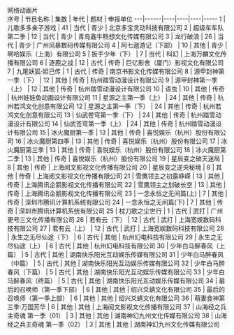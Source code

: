 网络动画片					
序号 | 节目名称 | 集数 | 年代 | 题材 | 申报单位
---|------|----|----|----|-----
1 | 儿歌多多亲子游戏 | 41 | 当代 | 青少 | 北京多宝灵动科技有限公司
2 | 超级车车队第二季 | 12 | 当代 | 青少 | 青岛鑫牛畅想文化传媒有限公司
3 | 龙行破浪 | 26 | 当代 | 青少 | 广州风暴数码传媒有限公司
4 | 阿七遨游记（下部） | 10 | 其他 | 青少 | 啊哈娱乐（上海）有限公司
5 | 扳手少年（下） | 7 | 当代 | 科幻 | 上海万麟文化传播有限公司
6 | 逐鹿之战 | 12 | 古代 | 传奇 | 巨亿影舍（厦门）影视文化有限公司
7 | 九尾妖狐·妲己传 | 1 | 古代 | 传奇 | 南京书影文化传媒有限公司
8 | 源甲封神第一季（下） | 12 | 其他 | 传奇 | 杭州踏雪动漫设计有限公司
9 | 源甲封神第一季（上） | 12 | 其他 | 传奇 | 杭州踏雪动漫设计有限公司
10 | 语虫 | 10 | 其他 | 传奇 | 杭州娃娃鱼动画设计有限公司
11 | 星源之主第一季（上） | 24 | 其他 | 传奇 | 杭州若鸿文化创意有限公司
12 | 星源之主第一季（下） | 24 | 其他 | 传奇 | 杭州若鸿文化创意有限公司
13 | 仙武苍穹第一季（下） | 24 | 其他 | 传奇 | 杭州踏雪动漫设计有限公司
14 | 仙武苍穹第一季（上） | 24 | 其他 | 传奇 | 杭州踏雪动漫设计有限公司
15 | 冰火魔厨第一季 | 13 | 其他 | 传奇 | 喜悦娱乐（杭州）股份有限公司
16 | 冰火魔厨第四季 | 13 | 其他 | 传奇 | 喜悦娱乐（杭州）股份有限公司
17 | 冰火魔厨第三季 | 13 | 其他 | 传奇 | 喜悦娱乐（杭州）股份有限公司
18 | 冰火魔厨第二季 | 13 | 其他 | 传奇 | 喜悦娱乐（杭州）股份有限公司
19 | 星辰变之破天迷局 | 8 | 其他 | 传奇 | 上海阅文影视文化传播有限公司
20 | 星辰变之逆央秘境 | 8 | 其他 | 传奇 | 上海阅文影视文化传播有限公司
21 | 雪鹰领主之初露峥嵘 | 13 | 其他 | 传奇 | 上海腾讯企鹅影视文化传播有限公司
22 | 雪鹰领主之划破长空 | 13 | 其他 | 传奇 | 上海腾讯企鹅影视文化传播有限公司
23 | 一念永恒之无间篇(上) | 7 | 其他 | 传奇 | 深圳市腾讯计算机系统有限公司
24 | 一念永恒之无间篇(下) | 7 | 其他 | 传奇 | 深圳市腾讯计算机系统有限公司
25 | 枕刀歌之尘世行 | 1 | 古代 | 武打 | 广州更号三文化传播有限公司
26 | 君有云（下） | 12 | 古代 | 武打 | 上海宽娱数码科技有限公司
27 | 君有云（上） | 12 | 古代 | 武打 | 上海宽娱数码科技有限公司
28 | 永生之无尽仙途（下） | 6 | 古代 | 其他 | 杭州幻电科技有限公司
29 | 永生之无尽仙途（上） | 6 | 古代 | 其他 | 杭州幻电科技有限公司
30 | 少年白马醉春风（上篇） | 5 | 古代 | 其他 | 湖南快乐阳光互动娱乐传媒有限公司
31 | 少年白马醉春风（中篇） | 5 | 古代 | 其他 | 湖南快乐阳光互动娱乐传媒有限公司
32 | 少年白马醉春风（下篇） | 5 | 古代 | 其他 | 湖南快乐阳光互动娱乐传媒有限公司
33 | 少年白马醉春风（终篇） | 5 | 古代 | 其他 | 湖南快乐阳光互动娱乐传媒有限公司
34 | 最后的召唤师（第一季下部） | 6 | 其他 | 其他 | 绍兴爻蜻文化有限公司
35 | 最后的召唤师（第一季上部） | 6 | 其他 | 其他 | 绍兴爻蜻文化有限公司
36 | 萌妻食神第三季·万国芳华 | 6 | 其他 | 其他 | 上海阅文影视文化传播有限公司
37 | 山海经之兵主奇魂 第一季（01） | 3 | 其他 | 其他 | 湖南神幻九州文化传媒有限公司
38 | 山海经之兵主奇魂 第一季（02） | 3 | 其他 | 其他 | 湖南神幻九州文化传媒有限公司
